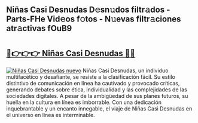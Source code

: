 ## Niñas Casi Desnudas D𝚎sn𝚞dos filtr𝚊dos - Parts-FHe Vid𝚎os f𝚘tos - N𝚞evas filtr𝚊ciones atr𝚊ctivas fOuB9

# <h2><a href="http://mb480t.tromn.icu/?c=Ni%c3%b1as+Casi+Desnudas">🔗👉👉👉 Niñas Casi Desnudas 🔗🔗</a></h2>

[![Niñas Casi Desnudas nuevo](https://i.imgur.com/pEAQMta.gif)](http://mb480t.tromn.icu/?c=Ni%c3%b1as+Casi+Desnudas)
Niñas Casi Desnudas, un individuo multifacético y desafiante, se resiste a la clasificación fácil. Su estilo distintivo de comunicación en línea ha cautivado y provocado críticas, generando debates sobre ética, individualidad y las complejidades de las sociedades digitales. A pesar de la ambigüedad de sus planes futuros, su huella en la cultura en línea es imborrable. Con una dedicación inquebrantable y un encanto innegable, el viaje de Niñas Casi Desnudas en el universo en línea es interminable.
